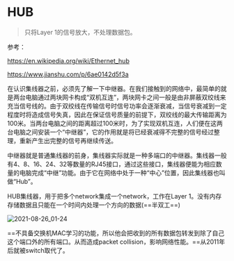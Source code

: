 # HUB

> 只将Layer 1的信号放大，不处理数据包。

参考：

https://en.wikipedia.org/wiki/Ethernet_hub

https://www.jianshu.com/p/6ae0142d5f3a

在认识集线器之前，必须先了解一下中继器。在我们接触到的网络中，最简单的就是两台电脑通过两块网卡构成“双机互连”，两块网卡之间一般是由非屏蔽双绞线来充当信号线的。由于双绞线在传输信号时信号功率会逐渐衰减，当信号衰减到一定程度时将造成信号失真，因此在保证信号质量的前提下，双绞线的最大传输距离为100米。当两台电脑之间的距离超过100米时，为了实现双机互连，人们便在这两台电脑之间安装一个“中继器”，它的作用就是将已经衰减得不完整的信号经过整理，重新产生出完整的信号再继续传送。

中继器就是普通集线器的前身，集线器实际就是一种多端口的中继器。集线器一般有4、8、16、24、32等数量的RJ45接口，通过这些接口，集线器便能为相应数量的电脑完成“中继”功能。由于它在网络中处于一种“中心”位置，因此集线器也叫做“Hub”。

HUB集线器，用于把多个network集成一个network，工作在Layer 1。没有内存存储数据且只能在一个时间内处理一个方向的数据(==半双工==)

![2021-08-26_01-24](https://cdn.jsdelivr.net/gh/dhay3/image-repo@master/20210601/2021-08-26_01-24.4lal881naio0.png)

==不具备交换机MAC学习的功能，所以他会把收到的所有数据包转发到除了自己这个端口外的所有端口。从而造成packet collision，影响网络性能。==从2011年后就被switch取代了。